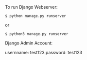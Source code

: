 To run Django Webserver:

`
$ python manage.py runserver
`

or

`
$ python3 manage.py runserver
`


Django Admin Account:

usernname: test123
password: test123

